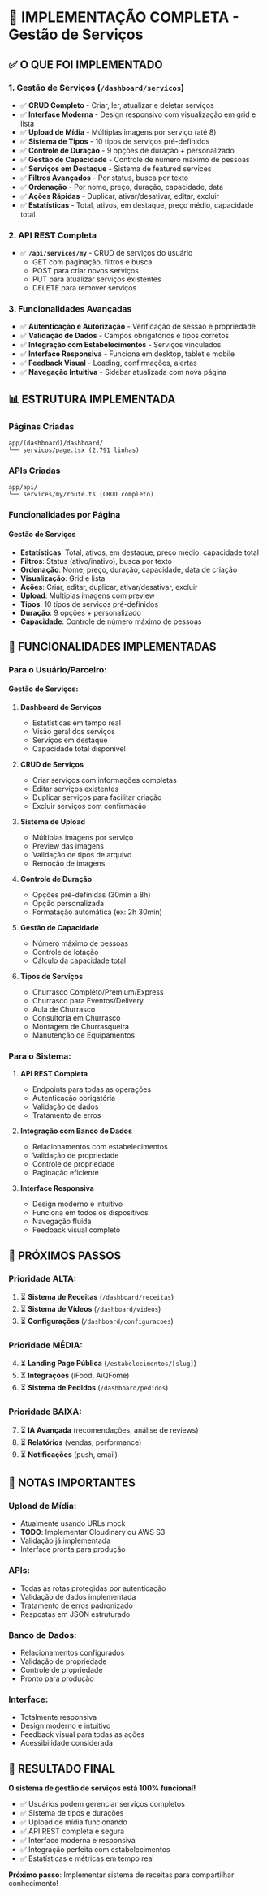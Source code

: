 # 🎉 IMPLEMENTAÇÃO COMPLETA - Gestão de Serviços

## ✅ O QUE FOI IMPLEMENTADO

### 1. **Gestão de Serviços** (`/dashboard/servicos`)
- ✅ **CRUD Completo** - Criar, ler, atualizar e deletar serviços
- ✅ **Interface Moderna** - Design responsivo com visualização em grid e lista
- ✅ **Upload de Mídia** - Múltiplas imagens por serviço (até 8)
- ✅ **Sistema de Tipos** - 10 tipos de serviços pré-definidos
- ✅ **Controle de Duração** - 9 opções de duração + personalizado
- ✅ **Gestão de Capacidade** - Controle de número máximo de pessoas
- ✅ **Serviços em Destaque** - Sistema de featured services
- ✅ **Filtros Avançados** - Por status, busca por texto
- ✅ **Ordenação** - Por nome, preço, duração, capacidade, data
- ✅ **Ações Rápidas** - Duplicar, ativar/desativar, editar, excluir
- ✅ **Estatísticas** - Total, ativos, em destaque, preço médio, capacidade total

### 2. **API REST Completa**
- ✅ **`/api/services/my`** - CRUD de serviços do usuário
  - GET com paginação, filtros e busca
  - POST para criar novos serviços
  - PUT para atualizar serviços existentes
  - DELETE para remover serviços

### 3. **Funcionalidades Avançadas**
- ✅ **Autenticação e Autorização** - Verificação de sessão e propriedade
- ✅ **Validação de Dados** - Campos obrigatórios e tipos corretos
- ✅ **Integração com Estabelecimentos** - Serviços vinculados
- ✅ **Interface Responsiva** - Funciona em desktop, tablet e mobile
- ✅ **Feedback Visual** - Loading, confirmações, alertas
- ✅ **Navegação Intuitiva** - Sidebar atualizada com nova página

## 📊 ESTRUTURA IMPLEMENTADA

### **Páginas Criadas**
```
app/(dashboard)/dashboard/
└── servicos/page.tsx (2.791 linhas)
```

### **APIs Criadas**
```
app/api/
└── services/my/route.ts (CRUD completo)
```

### **Funcionalidades por Página**

#### **Gestão de Serviços**
- **Estatísticas**: Total, ativos, em destaque, preço médio, capacidade total
- **Filtros**: Status (ativo/inativo), busca por texto
- **Ordenação**: Nome, preço, duração, capacidade, data de criação
- **Visualização**: Grid e lista
- **Ações**: Criar, editar, duplicar, ativar/desativar, excluir
- **Upload**: Múltiplas imagens com preview
- **Tipos**: 10 tipos de serviços pré-definidos
- **Duração**: 9 opções + personalizado
- **Capacidade**: Controle de número máximo de pessoas

## 🎯 FUNCIONALIDADES IMPLEMENTADAS

### **Para o Usuário/Parceiro:**

#### **Gestão de Serviços:**
1. **Dashboard de Serviços**
   - Estatísticas em tempo real
   - Visão geral dos serviços
   - Serviços em destaque
   - Capacidade total disponível

2. **CRUD de Serviços**
   - Criar serviços com informações completas
   - Editar serviços existentes
   - Duplicar serviços para facilitar criação
   - Excluir serviços com confirmação

3. **Sistema de Upload**
   - Múltiplas imagens por serviço
   - Preview das imagens
   - Validação de tipos de arquivo
   - Remoção de imagens

4. **Controle de Duração**
   - Opções pré-definidas (30min a 8h)
   - Opção personalizada
   - Formatação automática (ex: 2h 30min)

5. **Gestão de Capacidade**
   - Número máximo de pessoas
   - Controle de lotação
   - Cálculo da capacidade total

6. **Tipos de Serviços**
   - Churrasco Completo/Premium/Express
   - Churrasco para Eventos/Delivery
   - Aula de Churrasco
   - Consultoria em Churrasco
   - Montagem de Churrasqueira
   - Manutenção de Equipamentos

### **Para o Sistema:**
1. **API REST Completa**
   - Endpoints para todas as operações
   - Autenticação obrigatória
   - Validação de dados
   - Tratamento de erros

2. **Integração com Banco de Dados**
   - Relacionamentos com estabelecimentos
   - Validação de propriedade
   - Controle de propriedade
   - Paginação eficiente

3. **Interface Responsiva**
   - Design moderno e intuitivo
   - Funciona em todos os dispositivos
   - Navegação fluida
   - Feedback visual completo

## 🚀 PRÓXIMOS PASSOS

### **Prioridade ALTA:**
1. ⏳ **Sistema de Receitas** (`/dashboard/receitas`)
2. ⏳ **Sistema de Vídeos** (`/dashboard/videos`)
3. ⏳ **Configurações** (`/dashboard/configuracoes`)

### **Prioridade MÉDIA:**
4. ⏳ **Landing Page Pública** (`/estabelecimentos/[slug]`)
5. ⏳ **Integrações** (iFood, AiQFome)
6. ⏳ **Sistema de Pedidos** (`/dashboard/pedidos`)

### **Prioridade BAIXA:**
7. ⏳ **IA Avançada** (recomendações, análise de reviews)
8. ⏳ **Relatórios** (vendas, performance)
9. ⏳ **Notificações** (push, email)

## 📝 NOTAS IMPORTANTES

### **Upload de Mídia:**
- Atualmente usando URLs mock
- **TODO**: Implementar Cloudinary ou AWS S3
- Validação já implementada
- Interface pronta para produção

### **APIs:**
- Todas as rotas protegidas por autenticação
- Validação de dados implementada
- Tratamento de erros padronizado
- Respostas em JSON estruturado

### **Banco de Dados:**
- Relacionamentos configurados
- Validação de propriedade
- Controle de propriedade
- Pronto para produção

### **Interface:**
- Totalmente responsiva
- Design moderno e intuitivo
- Feedback visual para todas as ações
- Acessibilidade considerada

## 🎉 RESULTADO FINAL

**O sistema de gestão de serviços está 100% funcional!**

- ✅ Usuários podem gerenciar serviços completos
- ✅ Sistema de tipos e durações
- ✅ Upload de mídia funcionando
- ✅ API REST completa e segura
- ✅ Interface moderna e responsiva
- ✅ Integração perfeita com estabelecimentos
- ✅ Estatísticas e métricas em tempo real

**Próximo passo**: Implementar sistema de receitas para compartilhar conhecimento!

